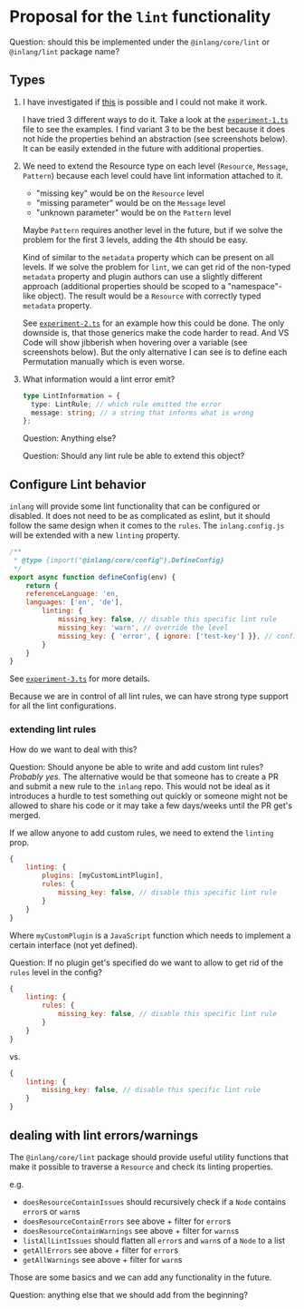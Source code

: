 # Proposal for the `lint` functionality

Question: should this be implemented under the `@inlang/core/lint` or `@inlang/lint` package name?

<!------------------------------------------------------------------------------------------------>

## Types

1. I have investigated if [this](https://github.com/orgs/inlang/discussions/319#discussioncomment-4850815) is possible and I could not make it work.

   I have tried 3 different ways to do it. Take a look at the [`experiment-1.ts`](https://github.com/ivanhofer/inlang/blob/lint/source-code/core/src/lint/experiment-1.ts) file to see the examples. I find variant 3 to be the best because it does not hide the properties behind an abstraction (see screenshots below). It can be easily extended in the future with additional properties.

2. We need to extend the Resource type on each level (`Resource`, `Message`, `Pattern`) because each level could have lint information attached to it.

   - "missing key" would be on the `Resource` level
   - "missing parameter" would be on the `Message` level
   - "unknown parameter" would be on the `Pattern` level

   Maybe `Pattern` requires another level in the future, but if we solve the problem for the first 3 levels, adding the 4th should be easy.

   Kind of similar to the `metadata` property which can be present on all levels. If we solve the problem for `lint`, we can get rid of the non-typed `metadata` property and plugin authors can use a slightly different approach (additional properties should be scoped to a "namespace"-like object). The result would be a `Resource` with correctly typed `metadata` property.

   See [`experiment-2.ts`](https://github.com/ivanhofer/inlang/blob/lint/source-code/core/src/lint/experiment-2.ts) for an example how this could be done. The only downside is, that those generics make the code harder to read. And VS Code will show jibberish when hovering over a variable (see screenshots below). But the only alternative I can see is to define each Permutation manually which is even worse.

3. What information would a lint error emit?

   ```ts
   type LintInformation = {
     type: LintRule; // which rule emitted the error
     message: string; // a string that informs what is wrong
   };
   ```

   Question: Anything else?

   Question: Should any lint rule be able to extend this object?

<!------------------------------------------------------------------------------------------------>

## Configure Lint behavior

`inlang` will provide some lint functionality that can be configured or disabled.
It does not need to be as complicated as eslint, but it should follow the same design when it comes to the `rules`.
The `inlang.config.js` will be extended with a new `linting` property.

```js
/**
 * @type {import("@inlang/core/config").DefineConfig}
 */
export async function defineConfig(env) {
  	return {
   	referenceLanguage: 'en,
   	languages: ['en', 'de'],
		linting: {
			missing_key: false, // disable this specific lint rule
			missing_key: 'warn', // override the level
			missing_key: { 'error', { ignore: ['test-key'] }}, // configure the linting behavior where needed
		}
  	}
}
```

See [`experiment-3.ts`](https://github.com/ivanhofer/inlang/blob/lint/source-code/core/src/lint/experiment-3.ts) for more details.

Because we are in control of all lint rules, we can have strong type support for all the lint configurations.

### extending lint rules

How do we want to deal with this?

Question: Should anyone be able to write and add custom lint rules? _Probably yes._
The alternative would be that someone has to create a PR and submit a new rule to the `inlang` repo. This would not be ideal as it introduces a hurdle to test something out quickly or someone might not be allowed to share his code or it may take a few days/weeks until the PR get's merged.

If we allow anyone to add custom rules, we need to extend the `linting` prop.

```js
{
	linting: {
		plugins: [myCustomLintPlugin],
		rules: {
			missing_key: false, // disable this specific lint rule
		}
	}
}
```

Where `myCustomPlugin` is a `JavaScript` function which needs to implement a certain interface (not yet defined).

Question: If no plugin get's specified do we want to allow to get rid of the `rules` level in the config?

```js
{
	linting: {
		rules: {
			missing_key: false, // disable this specific lint rule
		}
	}
}
```

vs.

```js
{
	linting: {
		missing_key: false, // disable this specific lint rule
	}
}
```

<!------------------------------------------------------------------------------------------------>

## dealing with lint errors/warnings

The `@inlang/core/lint` package should provide useful utility functions that make it possible to traverse a `Resource` and check its linting properties.

e.g.

- `doesResourceContainIssues` should recursively check if a `Node` contains `error`s or `warn`s
- `doesResourceContainErrors` see above + filter for `error`s
- `doesResourceContainWarnings` see above + filter for `warns`s
- `listAllLintIssues` should flatten all `error`s and `warn`s of a `Node` to a list
- `getAllErrors` see above + filter for `error`s
- `getAllWarnings` see above + filter for `warn`s

Those are some basics and we can add any functionality in the future.

Question: anything else that we should add from the beginning?
